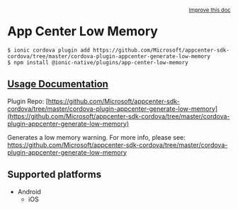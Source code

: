 <a style="float:right;font-size:12px;" href="http://github.com/danielsogl/awesome-cordova-plugins/edit/master/src/@awesome-cordova-plugins/plugins/app-center-low-memory/index.ts#L1">
  Improve this doc
</a>

# App Center Low Memory

```
$ ionic cordova plugin add https://github.com/Microsoft/appcenter-sdk-cordova/tree/master/cordova-plugin-appcenter-generate-low-memory
$ npm install @ionic-native/plugins/app-center-low-memory
```

## [Usage Documentation](https://ionicframework.com/docs/native/app-center-low-memory/)

Plugin Repo: [https://github.com/Microsoft/appcenter-sdk-cordova/tree/master/cordova-plugin-appcenter-generate-low-memory](https://github.com/Microsoft/appcenter-sdk-cordova/tree/master/cordova-plugin-appcenter-generate-low-memory)

Generates a low memory warning.
For more info, please see: https://github.com/Microsoft/appcenter-sdk-cordova/tree/master/cordova-plugin-appcenter-generate-low-memory

## Supported platforms

- Android
  - iOS
  


